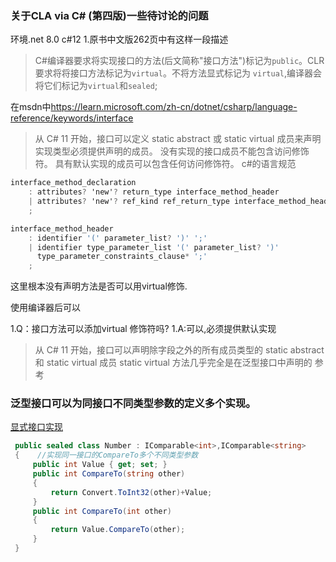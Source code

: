 

### 关于CLA via C# (第四版)一些待讨论的问题
环境.net 8.0 c#12
1.原书中文版262页中有这样一段描述
>C#编译器要求将实现接口的方法(后文简称"接口方法")标记为`public`。CLR要求将将接口方法标记为`virtual`。不将方法显式标记为 `virtual`,编译器会将它们标记为`virtual`和`sealed`;

在msdn中<https://learn.microsoft.com/zh-cn/dotnet/csharp/language-reference/keywords/interface>
>从 C# 11 开始，接口可以定义 static abstract 或 static virtual 成员来声明实现类型必须提供声明的成员。
>没有实现的接口成员不能包含访问修饰符。 具有默认实现的成员可以包含任何访问修饰符。
c#的语言规范
```c#
interface_method_declaration
    : attributes? 'new'? return_type interface_method_header
    | attributes? 'new'? ref_kind ref_return_type interface_method_header
    ;

interface_method_header
    : identifier '(' parameter_list? ')' ';'
    | identifier type_parameter_list '(' parameter_list? ')'
      type_parameter_constraints_clause* ';'
    ;
```
这里根本没有声明方法是否可以用virtual修饰.


使用编译器后可以

1.Q：接口方法可以添加virtual 修饰符吗?
1.A:可以,必须提供默认实现

>从 C# 11 开始，接口可以声明除字段之外的所有成员类型的 static abstract 和 static virtual 成员
>static virtual 方法几乎完全是在泛型接口中声明的
参考


### 泛型接口可以为同接口不同类型参数的定义多个实现。
[显式接口实现](https://learn.microsoft.com/zh-cn/dotnet/csharp/programming-guide/interfaces/explicit-interface-implementation)
```c#
 public sealed class Number : IComparable<int>,IComparable<string>
 {    //实现同一接口的CompareTo多个不同类型参数
     public int Value { get; set; }
     public int CompareTo(string other)
     {
         return Convert.ToInt32(other)+Value;
     }
     public int CompareTo(int other)
     {
         return Value.CompareTo(other);
     }
 }
```
